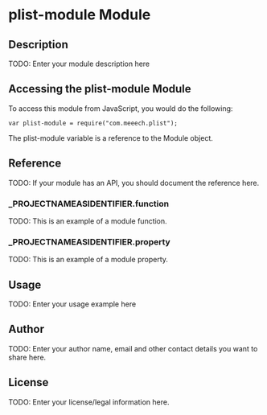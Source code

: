 # plist-module Module

## Description

TODO: Enter your module description here

## Accessing the plist-module Module

To access this module from JavaScript, you would do the following:

	var plist-module = require("com.meeech.plist");

The plist-module variable is a reference to the Module object.	

## Reference

TODO: If your module has an API, you should document
the reference here.

### ___PROJECTNAMEASIDENTIFIER__.function

TODO: This is an example of a module function.

### ___PROJECTNAMEASIDENTIFIER__.property

TODO: This is an example of a module property.

## Usage

TODO: Enter your usage example here

## Author

TODO: Enter your author name, email and other contact
details you want to share here. 

## License

TODO: Enter your license/legal information here.
